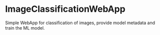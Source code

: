 # ImageClassificationWebApp
Simple WebApp for classification of images, provide model metadata and train the ML model.
